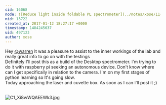 ```yaml
---
cid: 16068
node: ![Reduce light inside foldable PL spectrometer](../notes/xose/11-22-2016/reduce-light-inside-foldable-pl-spectrometer)
nid: 13722
created_at: 2017-01-12 18:27:17 +0000
timestamp: 1484245637
uid: 497123
author: xose
---
```


Hey [@warren](/profile/warren) It was a pleasure to assist to the inner workings of the lab and really great info to go on with the testings</br>
Definitely I'll post this as a build of the Desktop spectrometer. I'm trying to do it with raspberry pi seeking an autonomous device. Don't know where can I get specifically in relation to the camera. I'm on my first stages of python learning so It's going slow.</br>
Today approaching the laser and cuvette box. As soon as I can I'll post it ;)</br>
</br>

![C1_Xi8wWQAEEWk3.jpg](https://publiclab.org/system/images/photos/000/019/266/large/C1_Xi8wWQAEEWk3.jpg)

